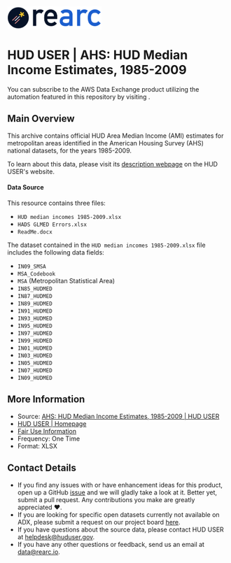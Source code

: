 <a href="https://www.rearc.io/data/">
    <img src="./rearc_logo_rgb.png" alt="Rearc Logo" title="Rearc Logo" height="52" />
</a>

# HUD USER | AHS: HUD Median Income Estimates, 1985-2009

You can subscribe to the AWS Data Exchange product utilizing the automation featured in this repository by visiting [](). 

## Main Overview

This archive contains official HUD Area Median Income (AMI) estimates for metropolitan areas identified in the American Housing Survey (AHS) national datasets, for the years 1985-2009.

To learn about this data, please visit its [description webpage](https://www.huduser.gov/portal/elist/2011-Sep19.html) on the HUD USER's website.

#### Data Source
This resource contains three files:
- `HUD median incomes 1985-2009.xlsx`
- `HADS GLMED Errors.xlsx`
- `ReadMe.docx`

The dataset contained in the `HUD median incomes 1985-2009.xlsx` file includes the following data fields:
- `IN09_SMSA`
- `MSA_Codebook`
- `MSA` (Metropolitan Statistical Area)
- `IN85_HUDMED`
- `IN87_HUDMED`
- `IN89_HUDMED`
- `IN91_HUDMED`
- `IN93_HUDMED`
- `IN95_HUDMED`
- `IN97_HUDMED`
- `IN99_HUDMED`
- `IN01_HUDMED`
- `IN03_HUDMED`
- `IN05_HUDMED`
- `IN07_HUDMED`
- `IN09_HUDMED`

## More Information
- Source: [AHS: HUD Median Income Estimates, 1985-2009 | HUD USER](https://www.huduser.gov/portal/elist/2011-Sep19.html)      
- [HUD USER | Homepage](https://www.huduser.gov/portal/home.html)    
- [Fair Use Information](https://www.usa.gov/government-works)  
- Frequency: One Time
- Format: XLSX

## Contact Details
- If you find any issues with or have enhancement ideas for this product, open up a GitHub [issue](https://github.com/rearc-data/hud-median-incomes-1985-2009/issues) and we will gladly take a look at it. Better yet, submit a pull request. Any contributions you make are greatly appreciated :heart:.
- If you are looking for specific open datasets currently not available on ADX, please submit a request on our project board [here](https://github.com/orgs/rearc-data/projects/1).
- If you have questions about the source data, please contact HUD USER at helpdesk@huduser.gov.
- If you have any other questions or feedback, send us an email at data@rearc.io.
